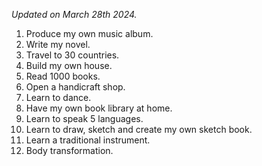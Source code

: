 *Updated on March 28th 2024.* 
1. Produce my own music album. 
2. Write my novel. 
3. Travel to 30 countries. 
4. Build my own house. 
5. Read 1000 books. 
6. Open a handicraft shop. 
7. Learn to dance. 
8. Have my own book library at home. 
9. Learn to speak 5 languages. 
10. Learn to draw, sketch and create my own sketch book. 
11. Learn a traditional instrument.
12. Body transformation.